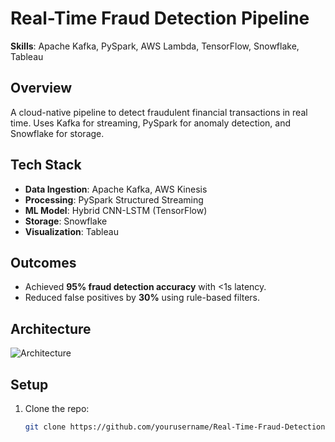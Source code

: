 # Real-Time Fraud Detection Pipeline  
**Skills**: Apache Kafka, PySpark, AWS Lambda, TensorFlow, Snowflake, Tableau  

##  Overview  
A cloud-native pipeline to detect fraudulent financial transactions in real time. Uses Kafka for streaming, PySpark for anomaly detection, and Snowflake for storage.  

##  Tech Stack  
- **Data Ingestion**: Apache Kafka, AWS Kinesis  
- **Processing**: PySpark Structured Streaming  
- **ML Model**: Hybrid CNN-LSTM (TensorFlow)  
- **Storage**: Snowflake  
- **Visualization**: Tableau  

##  Outcomes  
- Achieved **95% fraud detection accuracy** with <1s latency.  
- Reduced false positives by **30%** using rule-based filters.  

##  Architecture  
![Architecture](architecture_diagram/fraud_detection_flow.png)  

##  Setup  
1. Clone the repo:  
   ```bash  
   git clone https://github.com/yourusername/Real-Time-Fraud-Detection-Pipeline  
